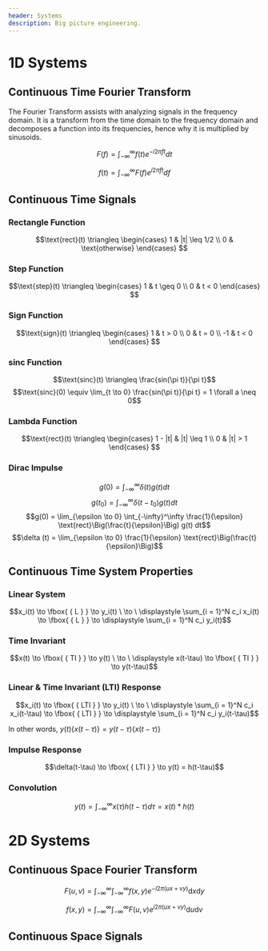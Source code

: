 ```yaml
---
header: Systems
description: Big picture engineering.
---
```


# 1D Systems

## Continuous Time Fourier Transform

The Fourier Transform assists with analyzing signals in the frequency domain. It is a transform from the time domain to the frequency domain and decomposes a function into its frequencies, hence why it is multiplied by sinusoids.

$$F(f) = \int_{-\infty}^\infty f(t) e^{-i2\pi ft} dt$$

$$f(t) = \int_{-\infty}^\infty F(f) e^{i2\pi ft} df$$

## Continuous Time Signals

### Rectangle Function

$$\text{rect}(t) \triangleq 
\begin{cases}
  1 & |t| \leq 1/2 \\
  0 & \text{otherwise}
\end{cases}
$$

### Step Function

$$\text{step}(t) \triangleq 
\begin{cases}
  1 & t \geq 0 \\
  0 & t < 0
\end{cases}
$$

### Sign Function

$$\text{sign}(t) \triangleq 
\begin{cases}
  1 & t > 0 \\
  0 & t = 0 \\
  -1 & t < 0
\end{cases}
$$

### sinc Function

$$\text{sinc}(t) \triangleq \frac{sin(\pi t)}{\pi t}$$
$$\text{sinc}(0) \equiv \lim_{t \to 0} \frac{sin(\pi t)}{\pi t} = 1 \forall a \neq 0$$

### Lambda Function

$$\text{rect}(t) \triangleq 
\begin{cases}
  1 - |t| & |t| \leq 1 \\
  0 & |t| > 1
\end{cases}
$$

### Dirac Impulse

$$g(0) = \int_{-\infty}^\infty \delta(t) g(t) dt$$
$$g(t_0) = \int_{-\infty}^\infty \delta(t-t_0) g(t) dt$$
$$g(0) = \lim_{\epsilon \to 0} \int_{-\infty}^\infty \frac{1}{\epsilon} \text{rect}\Big(\frac{t}{\epsilon}\Big) g(t) dt$$
$$\delta (t) = \lim_{\epsilon \to 0} \frac{1}{\epsilon} \text{rect}\Big(\frac{t}{\epsilon}\Big)$$

## Continuous Time System Properties

### Linear System

$$x_i(t) \to 
\fbox{
    {
      L
    }
} \to y_i(t) \ \to \ \displaystyle \sum_{i = 1}^N c_i x_i(t) \to
\fbox{
    {
      L
    }
} \to \displaystyle \sum_{i = 1}^N c_i y_i(t)$$

### Time Invariant

$$x(t) \to 
\fbox{
    {
      TI
    }
} \to y(t) \ \to \ \displaystyle x(t-\tau) \to
\fbox{
    {
      TI
    }
} \to y(t-\tau)$$

### Linear & Time Invariant (LTI) Response

$$x_i(t) \to 
\fbox{
    {
      LTI
    }
} \to y_i(t) \ \to \ \displaystyle \sum_{i = 1}^N c_i x_i(t-\tau) \to
\fbox{
    {
      LTI
    }
} \to \displaystyle \sum_{i = 1}^N c_i y_i(t-\tau)$$

In other words, $y(t) \Big \{ x(t-\tau) \Big \} = y(t-\tau) \Big \{ x(t-\tau) \Big \} \text{}$

### Impulse Response

$$\delta(t-\tau) \to 
\fbox{
    {
      LTI
    }
} \to y(t) = h(t-\tau)$$

### Convolution

$$y(t) = \int_{-\infty}^\infty x(\tau) h(t-\tau) d\tau = x(t) * h(t)$$

# 2D Systems

## Continuous Space Fourier Transform 

$$F(u,v) = \int_{-\infty}^\infty \int_{-\infty}^\infty f(x,y) e^{-i2\pi(ux+vy)} \text{d}x\text{d}y$$

$$f(x,y) = \int_{-\infty}^\infty \int_{-\infty}^\infty F(u,v) e^{i2\pi(ux+vy)} \text{d}u\text{d}v$$

## Continuous Space Signals


